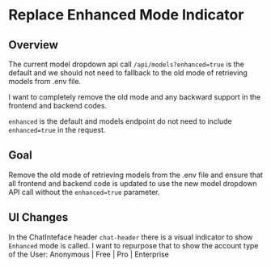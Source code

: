 # Replace Enhanced Mode Indicator

## Overview

The current model dropdown api call `/api/models?enhanced=true` is the default and we should not need to fallback to the old mode of retrieving models from .env file.

I want to completely remove the old mode and any backward support in the frontend and backend codes.

`enhanced` is the default and models endpoint do not need to include `enhanced=true` in the request.

## Goal

Remove the old mode of retrieving models from the .env file and ensure that all frontend and backend code is updated to use the new model dropdown API call without the `enhanced=true` parameter.

## UI Changes

In the ChatInteface header `chat-header` there is a visual indicator to show `Enhanced` mode is called. I want to repurpose that to show the account type of the User: Anonymous | Free | Pro | Enterprise
